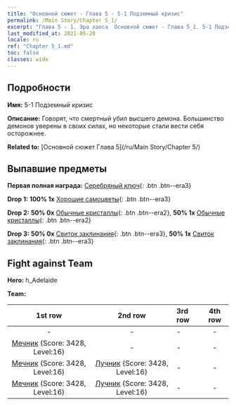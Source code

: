 ```yaml
---
title: "Основной сюжет - Глава 5 - 5-1 Подземный кризис"
permalink: /Main Story/Chapter 5_1/
excerpt: "Глава 5 - 1. Эра хаоса  Основной сюжет - Глава 5_1. 5-1 Подземный кризис"
last_modified_at: 2021-05-28
locale: ru
ref: "Chapter 5_1.md"
toc: false
classes: wide
---
```


## Подробности

 **Имя:** 5-1 Подземный кризис

 **Описание:** Говорят, что смертный убил высшего демона. Большинство демонов уверены в своих силах, но некоторые стали вести себя осторожнее.

 **Related to:** [Основной сюжет Глава 5](/ru/Main Story/Chapter 5/)

## Выпавшие предметы

 **Первая полная награда:** [Серебряный ключ](/ItemsRU/con_693/){: .btn .btn--era3}

 **Drop 1:** **100% 1x** [Хорошие самоцветы](/ItemsRU/mat_16/){: .btn .btn--era3}

 **Drop 2:** **50% 0x** [Обычные кристаллы](/ItemsRU/mat_11/){: .btn .btn--era2}, **50% 1x** [Обычные кристаллы](/ItemsRU/mat_11/){: .btn .btn--era2}

 **Drop 3:** **50% 0x** [Свиток заклинания](/ItemsRU/con_694/){: .btn .btn--era3}, **50% 1x** [Свиток заклинания](/ItemsRU/con_694/){: .btn .btn--era3}


## Fight against Team
 **Hero:** h_Adelaide

 **Team:**


  | 1st row | 2nd row | 3rd row | 4th row |
  |:----:|:----:|:----|:----:|
  | - | - | - | - |
  | [Мечник](/ru/units/Swordsman/) (Score: 3428, Level:16)  | - | - | - |
  | [Мечник](/ru/units/Swordsman/) (Score: 3428, Level:16)  | [Лучник](/ru/units/Marksman/) (Score: 3428, Level:16)  | - | - |
  | [Мечник](/ru/units/Swordsman/) (Score: 3428, Level:16)  | [Лучник](/ru/units/Marksman/) (Score: 3428, Level:16)  | - | - |


